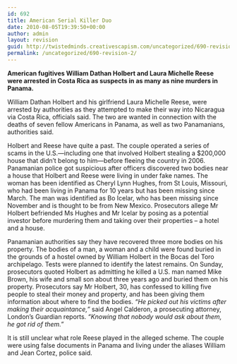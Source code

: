 ```yaml
---
id: 692
title: American Serial Killer Duo
date: 2010-08-05T19:39:50+00:00
author: admin
layout: revision
guid: http://twistedminds.creativescapism.com/uncategorized/690-revision-2/
permalink: /uncategorized/690-revision-2/
---
```

<p class="dropcap-first">
  <strong>American fugitives William Dathan Holbert and Laura Michelle Reese were arrested in Costa Rica as suspects in as many as nine murders in Panama.</strong>
</p>

William Dathan Holbert and his girlfriend Laura Michelle Reese, were arrested by authorities as they attempted to make their way into Nicaragua via Costa Rica, officials said. The two are wanted in connection with the deaths of seven fellow Americans in Panama, as well as two Panamanians, authorities said.

Holbert and Reese have quite a past. The couple operated a series of scams in the U.S.—including one that involved Holbert stealing a $200,000 house that didn&#8217;t belong to him—before fleeing the country in 2006. Panamanian police got suspicious after officers discovered two bodies near a house that Holbert and Reese were living in under fake names. The woman has been identified as Cheryl Lynn Hughes, from St Louis, Missouri, who had been living in Panama for 10 years but has been missing since March. The man was identified as Bo Icelar, who has been missing since November and is thought to be from New Mexico. Prosecutors allege Mr Holbert befriended Ms Hughes and Mr Icelar by posing as a potential investor before murdering them and taking over their properties &#8211; a hotel and a house.

Panamanian authorities say they have recovered three more bodies on his property. The bodies of a man, a woman and a child were found buried in the grounds of a hostel owned by William Holbert in the Bocas del Toro archipelago. Tests were planned to identify the latest remains. On Sunday, prosecutors quoted Holbert as admitting he killed a U.S. man named Mike Brown, his wife and small son about three years ago and buried them on his property. Prosecutors say Mr Holbert, 30, has confessed to killing five people to steal their money and property, and has been giving them information about where to find the bodies. _&#8220;He picked out his victims after making their acquaintance,&#8221;_ said Angel Calderon, a prosecuting attorney, London&#8217;s Guardian reports. _&#8220;Knowing that nobody would ask about them, he got rid of them.&#8221;_

It is still unclear what role Reese played in the alleged scheme. The couple were using false documents in Panama and living under the aliases William and Jean Cortez, police said.